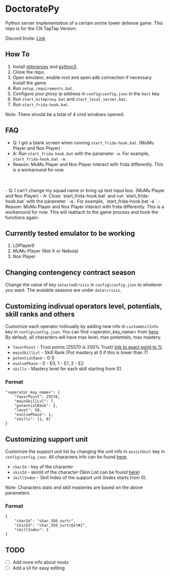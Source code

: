 # DoctoratePy
Python server implementation of a certain anime tower defense game. This repo is for the CN TapTap Version.

Discord Invite: [Link](https://discord.gg/pUj8HQ5FQU)

## How To

1. Install [mitmproxy](https://mitmproxy.org/) and [python3](https://www.python.org/downloads/).
2. Clone the repo.
3. Open emulator, enable root and open adb connection if necessary. Install the game.
4. Run `setup_requirements.bat`.
5. Configure your proxy ip address in `config\config.json` in the `host` key.
6. Run `start_mitmproxy.bat` and `start_local_server.bat`.
7. Run `start_frida-hook.bat`.

Note: There should be a total of 4 cmd windows opened.

## FAQ
- Q: I get a blank screen when running `start_frida-hook.bat`. (MuMu Player and Nox Player)
- A: Run `start_frida-hook.bat` with the parameter `-m`. For example, `start_frida-hook.bat -m`.
- Reason: MuMu Player and Nox Player interact with frida differently. This is a workaround for now.
<br />
<br />
- Q: I can't change my squad name or bring up text input box. (MuMu Player and Nox Player)
- A: Close `start_frida-hook.bat` and run `start_frida-hook.bat` with the parameter `-a`. For example, `start_frida-hook.bat -a`.
- Reason: MuMu Player and Nox Player interact with frida differently. This is a workaround for now. This will reattach to the game process and hook the functions again.

## Currently tested emulator to be working
1. LDPlayer9
2. MuMu Player (Not X or Nebula)
3. Nox Player

## Changing contengency contract season
Change the value of key `selectedCrisis` in `config\config.json` to whatever you want. The avaiable seasons are under `data\crisis`.

## Customizing indivual operators level, potentials, skill ranks and others
Customize each operator indivually by adding new info in `customUnitInfo` key in `config\config.json`. You can find <operator_key_name> from [here](https://raw.githubusercontent.com/Kengxxiao/ArknightsGameData/master/zh_CN/gamedata/excel/character_table.json). By default, all characters will have max level, max potentials, max mastery.

- `favorPoint` - Trust points (25570 is 200% Trust) [link to exact point to %](https://gamepress.gg/arknights/core-gameplay/arknights-guide-operator-trust)
- `mainSkillLvl` - Skill Rank (Put mastery at 0 if this is lower than 7)
- `potentialRank` - 0-5
- `evolvePhase` - 0 - E0, 1 - E1, 2 - E2
- `skills` - Mastery level for each skill starting from S1.

### Format
```
"<operator_key_name>": {
    "favorPoint": 25570,
    "mainSkillLvl": 7,
    "potentialRank": 2,
    "level": 50, 
    "evolvePhase": 1,
    "skills": [1, 0]
}
```

## Customizing support unit
Customize the support unit list by changing the unit info in `assistUnit` key in `config\config.json`. All characters info can be found [here](https://raw.githubusercontent.com/Kengxxiao/ArknightsGameData/master/zh_CN/gamedata/excel/character_table.json).

- `charId` - key of the character
- `skinId` - skinId of the character (Skin List can be found [here](https://raw.githubusercontent.com/Kengxxiao/ArknightsGameData/master/zh_CN/gamedata/excel/skin_table.json))
- `skillIndex` - Skill Index of the support unit (Index starts from 0).

Note: Characters stats and skill masteries are based on the above parameters.

### Format
```
{
    "charId": "char_350_surtr",
    "skinId": "char_350_surtr@it#1",
    "skillIndex": 2
}
```

## TODO
- [ ] Add more info about mods
- [ ] Add a UI for easy editing
